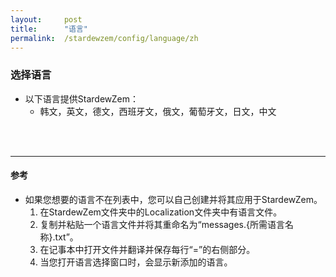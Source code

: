 ```yaml
---
layout:     post
title:      "语言"
permalink:  /stardewzem/config/language/zh
---
```


### **选择语言**

* 以下语言提供StardewZem：
  * 韩文，英文，德文，西班牙文，俄文，葡萄牙文，日文，中文

<br/>
<br/>

---
#### **参考**
  
* 如果您想要的语言不在列表中，您可以自己创建并将其应用于StardewZem。
  1. 在StardewZem文件夹中的Localization文件夹中有语言文件。
  2. 复制并粘贴一个语言文件并将其重命名为“messages.{所需语言名称}.txt”。
  3. 在记事本中打开文件并翻译并保存每行“=”的右侧部分。
  4. 当您打开语言选择窗口时，会显示新添加的语言。

<br/>
<br/>
